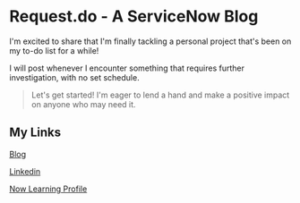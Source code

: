 # Request.do - A ServiceNow Blog

I'm excited to share that I'm finally tackling a personal project that's been on my to-do list for a while!

I will post whenever I encounter something that requires further investigation, with no set schedule.

> Let's get started! I'm eager to lend a hand and make a positive impact on anyone who may need it.

## My Links

  [Blog](https://request.do/)

  [Linkedin](https://linkedin.com/in/mvkassak)

  [Now Learning Profile](https://nowlearning.servicenow.com/lxp/en/pages/nl-public-resume?id=nl_public&user=mvkassak)

